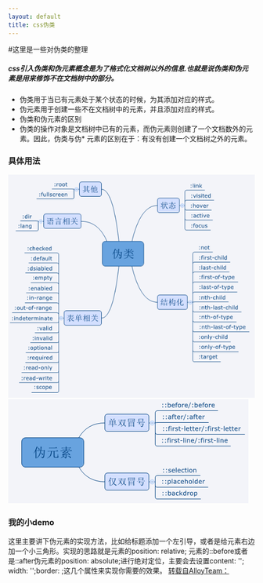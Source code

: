 ```yaml
---
layout: default
title: css伪类
---
```


#这里是一些对伪类的整理
##### css引入伪类和伪元素概念是为了格式化文档树以外的信息.也就是说伪类和伪元素是用来修饰不在文档树中的部分。

* 伪类用于当已有元素处于某个状态的时候，为其添加对应的样式。
* 伪元素用于创建一些不在文档树中的元素，并且添加对应的样式。
* 伪类和伪元素的区别
* 伪类的操作对象是文档树中已有的元素，而伪元素则创建了一个文档数外的元素。因此，伪类与伪* 元素的区别在于：有没有创建一个文档树之外的元素。
 
### 具体用法
<img src="/img/fake.png" class="image" />
<img src="/img/fake2.png" class="image" />

### 我的小demo
这里主要讲下伪元素的实现方法，比如给标题添加一个左引导，或者是给元素右边加一个小三角形。实现的思路就是元素的position: relative; 元素的::before或者是::after伪元素的position: absolute;进行绝对定位，主要会去设置content: ''; width: '';border: ;这几个属性来实现你需要的效果。 
[转载自AlloyTeam：](http://www.alloyteam.com/2016/05/summary-of-pseudo-classes-and-pseudo-elements/)

